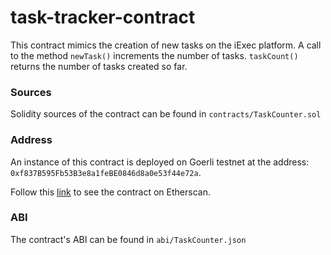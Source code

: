 # task-tracker-contract

This contract mimics the creation of new tasks on the iExec platform. A call to the method
`newTask()` increments the number of tasks. `taskCount()` returns the number of tasks
created so far.

### Sources
Solidity sources of the contract can be found in `contracts/TaskCounter.sol`

### Address
An instance of this contract is deployed on Goerli testnet at the address:
`0xf837B595Fb53B3e8a1feBE0846d8a0e53f44e72a`.

Follow this [link](https://goerli.etherscan.io/address/0xf837B595Fb53B3e8a1feBE0846d8a0e53f44e72a#code)
to see the contract on Etherscan.

### ABI
The contract's ABI can be found in `abi/TaskCounter.json`
